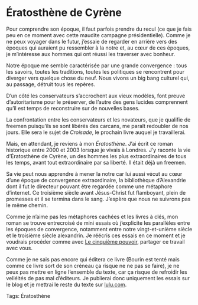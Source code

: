 # Ératosthène de Cyrène

Pour comprendre son époque, il faut parfois prendre du recul (ce que je fais peu en ce moment avec cette maudite campagne présidentielle). Comme je ne peux voyager dans le futur, j’essaie de regarder en arrière vers des époques qui auraient pu ressembler à la notre et, au cœur de ces époques, je m’intéresse aux hommes qui ont réussi les traverser avec bonheur.

Notre époque me semble caractérisée par une grande convergence : tous les savoirs, toutes les traditions, toutes les politiques se rencontrent pour diverger vers quelque chose du neuf. Nous vivons un big bang culturel qui, au passage, détruit tous les repères.

D’un côté les conservateurs s’accrochent aux vieux modèles, font preuve d’autoritarisme pour le préserver, de l’autre des gens lucides comprennent qu’il est temps de reconstruire sur de nouvelles bases.

La confrontation entre les conservateurs et les novateurs, que je qualifie de freemen puisqu’ils se sont libérés des carcans, me paraît redoubler de nos jours. Elle sera le sujet de *Croisade*, le prochain livre auquel je travaillerai.

Mais, en attendant, je reviens à mon *Ératosthène*. J’ai écrit ce roman historique entre 2000 et 2003 lorsque je vivais à Londres. J’y raconte la vie d’Ératosthène de Cyrène, un des hommes les plus extraordinaires de tous les temps, avant tout extraordinaire par sa liberté. Il était déjà un freemen.

Sa vie peut nous apprendre à mener la notre car lui aussi vécut au cœur d’une époque de convergence extraordinaire, la bibliothèque d’Alexandrie dont il fut le directeur pouvant être regardée comme une métaphore d’internet. Ce troisième siècle avant Jésus-Christ fut flamboyant, plein de promesses et il se termina dans le sang. J’espère que nous ne suivrons pas le même chemin.

Comme je n’aime pas les métaphores cachées et les livres à clés, mon roman se trouve entrecroisé de mini essais où j’explicite les parallèles entre les époques de convergence, notamment entre notre vingt-et-unième siècle et le troisième siècle alexandrin. Je réécris ces essais en ce moment et je voudrais procéder comme avec [Le cinquième pouvoir](http://blog.tcrouzet.com/le-cinquieme-pouvoir/), partager ce travail avec vous.

Comme je ne sais pas encore qui éditera ce livre (Bourin est tenté mais comme ce livre sort de son créneau ça risque ne ne pas se faire), je ne peux pas mettre en ligne l’ensemble du texte, car ça risque de refroidir les velléités de pas mal d’éditeurs. Je publierai donc uniquement les essais sur le blog et je mettrai le reste du texte sur [lulu.com](http://www.lulu.com).

Tags: Ératosthène